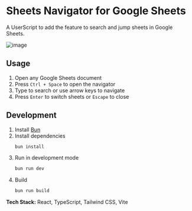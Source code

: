 # Sheets Navigator for Google Sheets

A UserScript to add the feature to search and jump sheets in Google Sheets.

![image](https://github.com/user-attachments/assets/e35cebd9-bd34-4455-ba20-e05ace19903f)

## Usage

1. Open any Google Sheets document
2. Press `Ctrl + Space` to open the navigator
3. Type to search or use arrow keys to navigate
4. Press `Enter` to switch sheets or `Escape` to close

## Development

1. Install [Bun](https://bun.sh/)
2. Install dependencies
   ```sh
   bun install
   ```
3. Run in development mode
   ```sh
   bun run dev
   ```
4. Build
   ```sh
   bun run build
   ```

**Tech Stack:** React, TypeScript, Tailwind CSS, Vite
